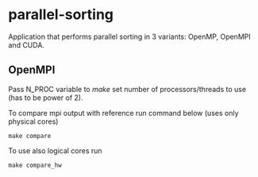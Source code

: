 # parallel-sorting
Application that performs parallel sorting in 3 variants: OpenMP, OpenMPI and CUDA.

## OpenMPI
Pass N_PROC variable to *make* set number of processors/threads to use (has to be power of 2).

To compare mpi output with reference run command below (uses only physical cores)
```
make compare
```
To use also logical cores run
```
make compare_hw
```

